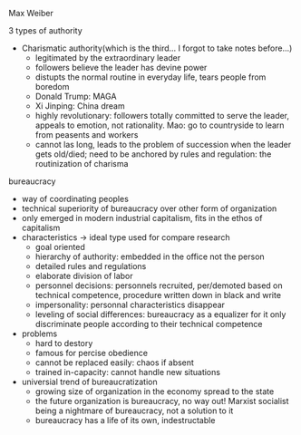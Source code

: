 Max Weiber

3 types of authority
- Charismatic authority(which is the third... I forgot to take notes before...)
    - legitimated by the extraordinary leader
    - followers believe the leader has devine power
    - distupts the normal routine in everyday life, tears people from boredom
    - Donald Trump: MAGA
    - Xi Jinping: China dream
    - highly revolutionary: followers totally committed to serve the leader, appeals to emotion, not rationality. Mao: go to countryside to learn from peasents and workers
    - cannot las long, leads to the problem of succession when the leader gets old/died; need to be anchored by rules and regulation: the routinization of charisma

bureaucracy
- way of coordinating peoples
- technical superiority of bureaucracy over other form of organization
- only emerged in modern industrial capitalism, fits in the ethos of capitalism
- characteristics -> ideal type used for compare research
    - goal oriented
    - hierarchy of authority: embedded in the office not the person
    - detailed rules and regulations
    - elaborate division of labor
    - personnel decisions: personnels recruited, per/demoted based on technical competence, procedure written down in black and write
    - impersonality: personnal characteristics disappear
    - leveling of social differences: bureaucracy as a equalizer for it only discriminate people according to their technical competence
- problems
    - hard to destory
    - famous for percise obedience
    - cannot be replaced easily: chaos if absent
    - trained in-capacity: cannot handle new situations
- universial trend of bureaucratization
    - growing size of organization in the economy spread to the state
    - the future organization is bureaucracy, no way out! Marxist socialist being a nightmare of bureaucracy, not a solution to it
    - bureaucracy has a life of its own, indestructable
